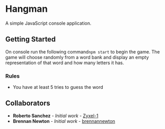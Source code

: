 # Hangman
A simple JavaScript console application.

## Getting Started

On console run the following command`npm start` to begin the game. The game will choose randomly from a word bank and display an empty representation of that word  and how many letters it has. 

### Rules

* You have at least 5 tries to guess the word

## Collaborators

* **Roberto Sanchez** - *Initial work* - [Zyxel-1](https://github.com/Zyxel-1)
* **Brennan Newton** - *Initial work* - [brennannewton](https://github.com/brennannewton)